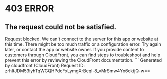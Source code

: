 # 403 ERROR

## The request could not be satisfied.

Request blocked. We can't connect to the server for this app or website at this time. There might be too much traffic or a configuration error. Try again later, or contact the app or website owner. If you provide content to customers through CloudFront, you can find steps to troubleshoot and help prevent this error by reviewing the CloudFront documentation. ```
Generated by cloudfront (CloudFront)
Request ID: zrhItJDM53iyhTqWGQHPdcFxLymgXrBeql-8_vMrSmw4Yx6cktjQ-w==

```


